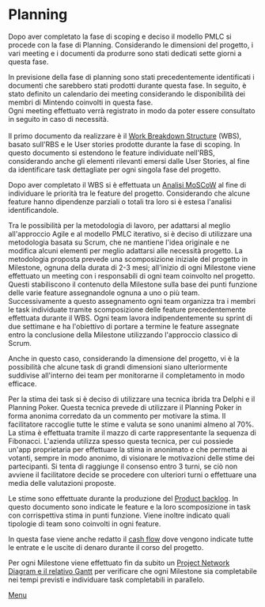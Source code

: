 # Planning

Dopo aver completato la fase di scoping e deciso il modello PMLC si procede con la fase di Planning. 
Considerando le dimensioni del progetto, i vari meeting e i documenti da produrre sono stati dedicati sette giorni a questa fase. 

In previsione della fase di planning sono stati precedentemente identificati i documenti che sarebbero stati prodotti durante questa fase. In seguito, è stato definito un calendario dei meeting considerando le disponibilità dei membri di Mintendo coinvolti in questa fase. <br>
Ogni meeting effettuato verrà registrato in modo da poter essere consultato in seguito in caso di necessità.
<br>
<br>
Il primo documento da realizzare è il [Work Breakdown Structure](../documentazione/planningC/wbs.md) (WBS), basato sull'RBS e le User stories prodotte durante la fase di scoping. In questo documento si estendono le feature individuate nell'RBS, considerando anche gli elementi rilevanti emersi dalle User Stories, al fine da identificare task dettagliate per ogni singola fase del progetto.

Dopo aver completato il WBS si è effettuata un [Analisi MoSCoW](../documentazione/planningC/moscow.md) al fine di individuare le priorità tra le feature del progetto. Considerando che alcune feature hanno dipendenze parziali o totali tra loro si è estesa l'analisi identificandole.

Tra le possibilità per la metodologia di lavoro, per adattarsi al meglio all'approccio Agile e al modello PMLC iterativo, si è deciso di utilizzare una metodologia basata su Scrum, che ne mantiene l'idea originale e ne modifica alcuni elementi per meglio adattarsi alle necessità progetto.
La metodologia proposta prevede una scomposizione iniziale del progetto in Milestone, ognuna della durata di 2-3 mesi; all'inizio di ogni Milestone viene effettuato un meeting con i responsabili di ogni team coinvolto nel progetto. Questi stabiliscono il contenuto della Milestone sulla base dei punti funzione delle varie feature assegnandole ognuna a uno o più team. Successivamente a questo assegnamento ogni team organizza tra i membri le task individuate tramite scomposizione delle feature precedentemente effettuata durante il WBS. Ogni team lavora indipendentemente su sprint di due settimane e ha l'obiettivo di portare a termine le feature assegnate entro la conclusione della Milestone utilizzando l'approccio classico di Scrum. 

Anche in questo caso, considerando la dimensione del progetto, vi è la possibilità che alcune task di grandi dimensioni siano ulteriormente suddivise all'interno dei team per monitorarne il completamento in modo efficace.

Per la stima dei task si è deciso di utilizzare una tecnica ibrida tra Delphi e il Planning Poker. Questa tecnica prevede di utilizzare il Planning Poker in forma anonima corredato da un commento per motivare la stima. Il facilitatore raccoglie tutte le stime e valuta se sono unanimi almeno al 70%. 
La stima è effettuata tramite il mazzo di carte rappresentante la sequenza di Fibonacci.
L'azienda utilizza spesso questa tecnica, per cui possiede un'app proprietaria per effettuare la stima in anonimato e che permetta ai votanti, sempre in modo anonimo, di visionare le motivazioni delle stime dei partecipanti.
Si tenta di raggiunge il consenso entro 3 turni, se ciò non avviene il facilitatore decide se procedere con ulteriori turni o effettuare una media delle valutazioni proposte.

Le stime sono effettuate durante la produzione del [Product backlog](../documentazione/planningC/product_backlog.md). In questo documento sono indicate le feature e la loro scomposizione in task con corrispettiva stima in punti funzione. Viene inoltre indicato quali tipologie di team sono coinvolti in ogni feature. 

In questa fase viene anche redatto il [cash flow](../documentazione/planningC/cash_flow.md) dove vengono indicate tutte le entrate e le uscite di denaro durante il corso del progetto.

Per ogni Milestone viene effettuato fin da subito un [Project Network Diagram e il relativo Gantt](../documentazione/planningC/gantt.md) per verificare che ogni Milestone sia completabile nei tempi previsti e individuare task completabili in parallelo.


[Menu](../index.md)
